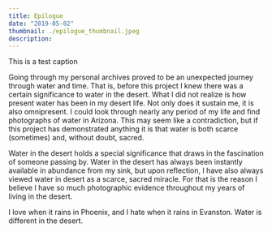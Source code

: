 ```yaml
---
title: Epilogue
date: "2019-05-02"
thumbnail: ./epilogue_thumbnail.jpeg
description: 
---
```

This is a test caption

Going through my personal archives proved to be an unexpected journey through water and time. That is, before this project I knew there was a certain significance to water in the desert. What I did not realize is how present water has been in my desert life. Not only does it sustain me, it is also omnipresent. I could look through nearly any period of my life and find photographs of water in Arizona. This may seem like a contradiction, but if this project has demonstrated anything it is that water is both scarce (sometimes) and, without doubt, sacred.  

Water in the desert holds a special significance that draws in the fascination of someone passing by. Water in the desert has always been instantly available in abundance from my sink, but upon reflection, I have also always viewed water in desert as a scarce, sacred miracle. For that is the reason I believe I have so much photographic evidence throughout my years of living in the desert. 

I love when it rains in Phoenix, and I hate when it rains in Evanston. Water is different in the desert.
